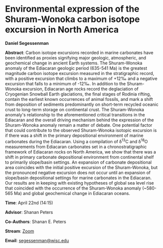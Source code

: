 # Environmental expression of the Shuram-Wonoka carbon isotope excursion in North America

**Daniel Segessenman**

**Abstract**: Carbon isotope excursions recorded in marine carbonates have been identified as proxies signifying major geologic, atmospheric, and geochemical change in ancient Earth systems. The Shuram-Wonoka anomaly of the Ediacaran geologic period (635-541 Ma) is the greatest magnitude carbon isotope excursion measured in the stratigraphic record, with a positive excursion that climbs to a maximum of +12‰ and a negative excursion that falls to a minimum of -12‰. In addition to the Shuram-Wonoka excursion, Ediacaran age rocks record the deglaciation of Cryogenian Snowball Earth glaciations, the final stages of Rodinia rifting, contain the earliest known occurrences of animal fossils, and mark a shift from deposition of sediments predominantly on short-term recycled oceanic crust to long-term storage on continental crust. The Shuram-Wonoka anomaly's relationship to the aforementioned critical transitions in the Ediacaran and the overall driving mechanism behind the expression of the Shuram-Wonoka anomaly remain a matter of debate. One potential factor that could contribute to the observed Shuram-Wonoka isotopic excursion is if there was a shift in the primary depositional environment of marine carbonates during the Ediacaran. Using a compilation of δ<sup>13</sup>C and δ<sup>18</sup>O measurements from Ediacaran carbonates set in a chronostratigraphic framework of Ediacaran rocks on North America, we show that there was a shift in primary carbonate depositional environment from continental shelf to primarily slope/basin settings. An expansion of carbonate depositional area coincides with the initial positive excursion of the Shuram-Wonoka, but the pronounced negative excursion does not occur until an expansion of slope/basin depositional settings for marine carbonates in the Ediacaran. Our results are in keeping with existing hypotheses of global sea level rise that coincided with the occurrence of the Shuram-Wonoka anomaly (~580-565 Ma) and global geochemical change in Ediacaran oceans.


**Time**:  April 22nd (14:15)

**Advisor**: Shanan Peters

**Co-Authors**: Shanan E. Peters

**Stream**: [Zoom](https://uwmadison.zoom.us/j/99393574894)

**Email**: [segessenman@wisc.edu](mailto:segessenman@wisc.edu)
